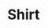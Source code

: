 ---
title:  "Shirt"
category: other
description: "This is a test."
published: true
js_gist: "d9d985490da4030cef143fdf76d5f1e8"
knitout_gist: "f2419a344f81e0cd6b885c57dc176c0d"
image: "assets/images/IMG_1506"
---